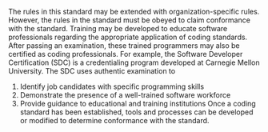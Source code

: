 The rules in this standard may be extended with organization-specific rules. However, the rules in the standard must be obeyed to claim conformance with the standard.
Training may be developed to educate software professionals regarding the appropriate application of coding standards. After passing an examination, these trained programmers may also be certified as coding professionals. For example, the Software Developer Certification (SDC) is a credentialing program developed at Carnegie Mellon University. The SDC uses authentic examination to
1.  Identify job candidates with specific programming skills
2.  Demonstrate the presence of a well-trained software workforce
3.  Provide guidance to educational and training institutions
Once a coding standard has been established, tools and processes can be developed or modified to determine conformance with the standard.
